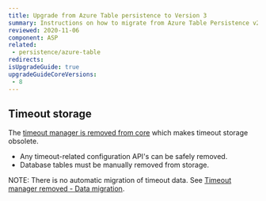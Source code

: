 ```yaml
---
title: Upgrade from Azure Table persistence to Version 3
summary: Instructions on how to migrate from Azure Table Persistence v2 to v 3
reviewed: 2020-11-06
component: ASP
related:
 - persistence/azure-table
redirects:
isUpgradeGuide: true
upgradeGuideCoreVersions:
 - 8
---
```


## Timeout storage

The [timeout manager is removed from core](/nservicebus/upgrades/7to8/#timeout-manager-removed) which makes timeout storage obsolete.

- Any timeout-related configuration API's can be safely removed.
- Database tables must be manually removed from storage.

NOTE: There is no automatic migration of timeout data. See [Timeout manager removed - Data migration](/nservicebus/upgrades/7to8/#timeout-manager-removed-data-migration).
